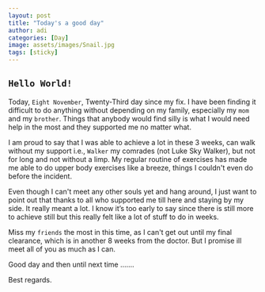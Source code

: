 ```yaml
---
layout: post
title: "Today's a good day"
author: adi
categories: [Day]
image: assets/images/Snail.jpg
tags: [sticky]
---
```


## `Hello World!`

Today, `Eight November`, Twenty-Third day since my fix.
I have been finding it difficult to do anything without depending on my family, especially my `mom` and my `brother`. Things that anybody would find silly is what I would need help in the most and they supported me no matter what.

I am proud to say that I was able to achieve a lot in these 3 weeks, can walk without my support i.e., `Walker` my comrades (not Luke Sky Walker), but not for long and not without a limp. My regular routine of exercises has made me able to do upper body exercises like a breeze, things I couldn't even do before the incident.

Even though I can't meet any other souls yet and hang around, I just want to point out that thanks to all who supported me till here and staying by my side. It really meant a lot. I know it’s too early to say since there is still more to achieve still but this really felt like a lot of stuff to do in weeks.

Miss my `friends` the most in this time, as I can't get out until my final clearance, which is in another 8 weeks from the doctor. But I promise ill meet all of you as much as I can.

Good day and then until next time .......

Best regards.
